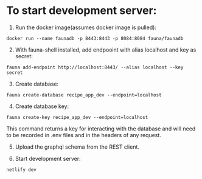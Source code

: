 # To start development server:

1. Run the docker image(assumes docker image is pulled): 
```console
docker run --name faunadb -p 8443:8443 -p 8084:8084 fauna/faunadb
```
2. With fauna-shell installed, add endpooint with alias localhost and key as secret:
```console
fauna add-endpoint http://localhost:8443/ --alias localhost --key secret
```
3. Create database:
```console
fauna create-database recipe_app_dev --endpoint=localhost
```
4. Create database key:
```console
fauna create-key recipe_app_dev --endpoint=localhost
``` 
This command returns a key for interacting with the database and will need to be recorded in .env files and in the headers of any request.

5. Upload the graphql schema from the REST client.

6. Start development server:
```console
netlify dev
```